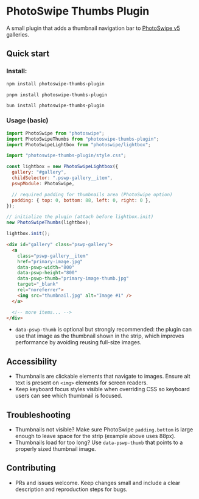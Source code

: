 # PhotoSwipe Thumbs Plugin

A small plugin that adds a thumbnail navigation bar to [PhotoSwipe v5](https://photoswipe.com/) galleries.

## Quick start

### Install:

```bash
npm install photoswipe-thumbs-plugin
```

```
pnpm install photoswipe-thumbs-plugin
```

```
bun install photoswipe-thumbs-plugin
```

### Usage (basic)

```javascript
import PhotoSwipe from "photoswipe";
import PhotoSwipeThumbs from "photoswipe-thumbs-plugin";
import PhotoSwipeLightbox from "photoswipe/lightbox";

import "photoswipe-thumbs-plugin/style.css";

const lightbox = new PhotoSwipeLightbox({
  gallery: "#gallery",
  childSelector: ".pswp-gallery__item",
  pswpModule: PhotoSwipe,

  // required padding for thumbnails area (PhotoSwipe option)
  padding: { top: 0, bottom: 88, left: 0, right: 0 },
});

// initialize the plugin (attach before lightbox.init)
new PhotoSwipeThumbs(lightbox);

lightbox.init();
```

```html
<div id="gallery" class="pswp-gallery">
  <a
    class="pswp-gallery__item"
    href="primary-image.jpg"
    data-pswp-width="800"
    data-pswp-height="800"
    data-pswp-thumb="primary-image-thumb.jpg"
    target="_blank"
    rel="noreferrer">
    <img src="thumbnail.jpg" alt="Image #1" />
  </a>

  <!-- more items... -->
</div>
```

- `data-pswp-thumb` is optional but strongly recommended: the plugin can use that image as the thumbnail shown in the strip, which improves performance by avoiding reusing full-size images.

## Accessibility

- Thumbnails are clickable elements that navigate to images. Ensure alt text is present on `<img>` elements for screen readers.
- Keep keyboard focus styles visible when overriding CSS so keyboard users can see which thumbnail is focused.

## Troubleshooting

- Thumbnails not visible? Make sure PhotoSwipe `padding.bottom` is large enough to leave space for the strip (example above uses 88px).
- Thumbnails load for too long? Use `data-pswp-thumb` that points to a properly sized thumbnail image.

## Contributing

- PRs and issues welcome. Keep changes small and include a clear description and reproduction steps for bugs.
